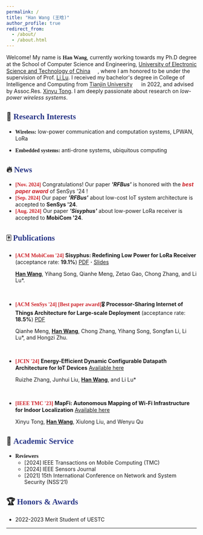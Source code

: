 ```yaml
---
permalink: /
title: "Han Wang (王晗)"
author_profile: true
redirect_from: 
  - /about/
  - /about.html
---
```


Welcome! My name is **<font face="Georgia">Han Wang</font>**, currently working towards my Ph.D degree at the School of Computer Science and Engineering, [University of Electronic Science and Technology of China](https://en.uestc.edu.cn/) <img src="\images\uestc_logo.png" style="width: 1.1em;">, where I am honored to be under the supervision of Prof. [Li Lu](https://www.en.scse.uestc.edu.cn/info/1085/2182.htm). I received my bachelor's degree in College of Intelligence and Computing from [Tianjin University](https://www.tju.edu.cn/english/index.htm) <img src="\images\tju_badge_white.png" style="width: 1.1em;"> in 2022, and advised by Assoc.Res. [Xinyu Tong](http://cic.tju.edu.cn/faculty/tongxinyu/index.html). I am deeply passionate about research on *low-power wireless systems*. 



## 🔎 <font face="Century Gothic" color="283687">Research Interests</font>

- **<font face="Georgia">Wireless:</font>** low-power communication and computation systems, LPWAN, LoRa

- **<font face="Georgia">Embedded systems:</font>** anti-drone systems, ubiquitous computing 



## 🔥 <font face="Century Gothic" color="283687">News</font>


- **<font color="CD2027" face="Georgia">[Nov. 2024]</font>** Congratulations! Our paper ***'RFBus'*** is honored with the <font color="CD2027">***best paper award***</font> of SenSys '24 !
- **<font color="CD2027" face="Georgia">[Sep. 2024]</font>** Our paper ***'RFBus'*** about low-cost IoT system architecture is accepted to **SenSys '24**.
- **<font color="CD2027" face="Georgia">[Aug. 2024]</font>** Our paper ***'Sisyphus'*** about low-power LoRa receiver is accepted to **MobiCom '24**.



## 🀄 <font face="Century Gothic" color="283687">Publications</font>


- **<font color="CD2027" face="Georgia">[ACM MobiCom '24]</font>** **Sisyphus: Redefining Low Power for LoRa Receiver** (acceptance rate: **19.1%**) [PDF](\files\Sisyphus_mobicom24.pdf) **·** [Slides](\files\Sisyphus_slides.pdf) <br>

  **<u>Han Wang</u>**, Yihang Song, Qianhe Meng, Zetao Gao, Chong Zhang, and Li Lu*.

  <br>

- **<font color="CD2027" face="Georgia">[ACM SenSys '24] [Best paper award]</font>🎖** **Processor-Sharing Internet of Things Architecture for Large-scale Deployment** (acceptance rate: **18.5%**) [PDF](\files\RFBUS_sensys24.pdf) <br>

  Qianhe Meng, **<u>Han Wang</u>**, Chong Zhang, Yihang Song,  Songfan Li, Li Lu*, and Hongzi Zhu.

  <br>
  
- **<font color="CD2027" face="Georgia">[JCIN '24]</font>** **Energy-Efficient Dynamic Configurable Datapath Architecture for IoT Devices** [Available here](https://www.infocomm-journal.com/jcin/EN/10.23919/JCIN.2024.10272386)

   Ruizhe Zhang, Junhui Liu, **<u>Han Wang</u>**, and Li Lu*
  
  <br>
  
- **<font color="CD2027" face="Georgia">[IEEE TMC '23]</font>** **MapFi: Autonomous Mapping of Wi-Fi Infrastructure for Indoor Localization**  [Available here](https://ieeexplore.ieee.org/abstract/document/9525195)
  
   Xinyu Tong, **<u>Han Wang</u>**, Xiulong Liu, and Wenyu Qu 



## 📝 <font face="Century Gothic" color="283687">Academic Service</font>

- **<font face="Georgia">Reviewers</font>**
  - [2024] IEEE Transactions on Mobile Computing (TMC) 
  - [2024] IEEE Sensors Journal
  - [2021] 15th International Conference on Network and System Security (NSS‘21)



## 🏆 <font face="Century Gothic" color="283687">Honors & Awards</font>

- 2022-2023 Merit Student of UESTC

----

<script type='text/javascript' id='clustrmaps' src='//cdn.clustrmaps.com/map_v2.js?cl=ffffff&w=200&t=tt&d=tf6trRht7T5GWabkmifch2uaHHA47Ixj-cwebHXvmBk&co=283687&ct=ffffff&cmo=fa0303&cmn=20ba4c'></script>